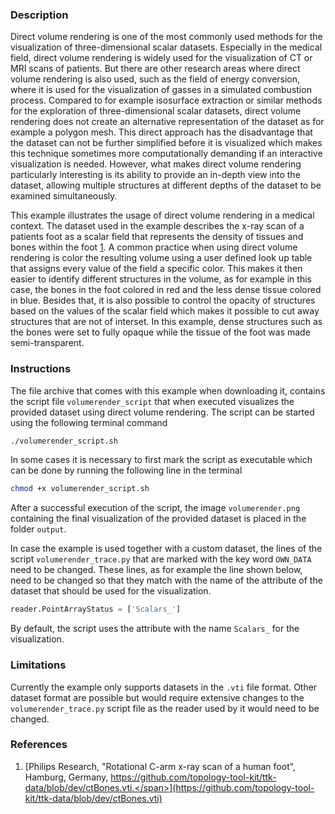### Description ###
Direct volume rendering is one of the most commonly used methods for the visualization of three-dimensional scalar datasets.
Especially in the medical field, direct volume rendering is widely used for the visualization of CT or MRI scans of patients.
But there are other research areas where direct volume rendering is also used, such as the field of energy conversion, where it is used for the visualization of gasses in a simulated combustion process.
Compared to for example isosurface extraction or similar methods for the exploration of three-dimensional scalar datasets, direct volume rendering does not create an alternative representation of the dataset as for example a polygon mesh.
This direct approach has the disadvantage that the dataset can not be further simplified before it is visualized which makes this technique sometimes more computationally demanding if an interactive visualization is needed.
However, what makes direct volume rendering particularly interesting is its ability to provide an in-depth view into the dataset, allowing multiple structures at different depths of the dataset to be examined simultaneously.

This example illustrates the usage of direct volume rendering in a medical context.
The dataset used in the example describes the x-ray scan of a patients foot as a scalar field that represents the density of tissues and bones within the foot [1](#reference_dataset).
A common practice when using direct volume rendering is color the resulting volume using a user defined look up table that assigns every value of the field a specific color.
This makes it then easier to identify different structures in the volume, as for example in this case, the bones in the foot colored in red and the less dense tissue colored in blue.
Besides that, it is also possible to control the opacity of structures based on the values of the scalar field which makes it possible to cut away structures that are not of interset.
In this example, dense structures such as the bones were set to fully opaque while the tissue of the foot was made semi-transparent.

### Instructions ###
The file archive that comes with this example when downloading it, contains the script file `volumerender_script` that when executed visualizes the provided dataset using direct volume rendering.
The script can be started using the following terminal command
```bash
./volumerender_script.sh
```
In some cases it is necessary to first mark the script as executable which can be done by running the following line in the terminal
```bash
chmod +x volumerender_script.sh
```
After a successful execution of the script, the image `volumerender.png` containing the final visualization of the provided dataset is placed in the folder `output`. 

In case the example is used together with a custom dataset, the lines of the script `volumerender_trace.py` that are marked with the key word `OWN_DATA` need to be changed.
These lines, as for example the line shown below, need to be changed so that they match with the name of the attribute of the dataset that should be used for the visualization.
```python
reader.PointArrayStatus = ['Scalars_']
```
By default, the script uses the attribute with the name `Scalars_` for the visualization.

### Limitations ###
Currently the example only supports datasets in the `.vti` file format.
Other dataset format are possible but would require extensive changes to the `volumerender_trace.py` script file as the reader used by it would need to be changed.

### References ###
1. [<span id="reference_dataset">Philips Research, "Rotational C-arm x-ray scan of a human foot", Hamburg, Germany, https://github.com/topology-tool-kit/ttk-data/blob/dev/ctBones.vti.</span>](https://github.com/topology-tool-kit/ttk-data/blob/dev/ctBones.vti)